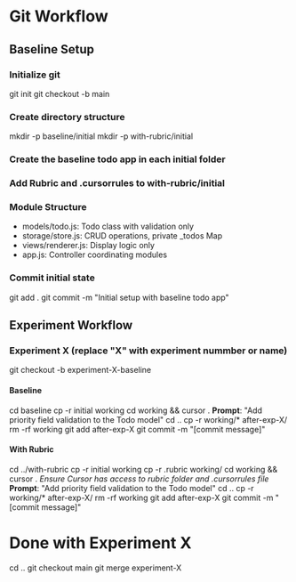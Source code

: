 # Git Workflow

## Baseline Setup 

### Initialize git
git init
git checkout -b main

### Create directory structure
mkdir -p baseline/initial
mkdir -p with-rubric/initial

### Create the baseline todo app in each initial folder

### Add Rubric and .cursorrules to with-rubric/initial

### Module Structure
- models/todo.js: Todo class with validation only
- storage/store.js: CRUD operations, private _todos Map  
- views/renderer.js: Display logic only
- app.js: Controller coordinating modules

### Commit initial state
git add .
git commit -m "Initial setup with baseline todo app"

## Experiment Workflow

### Experiment X (replace "X" with experiment nummber or name)
git checkout -b experiment-X-baseline

#### Baseline
cd baseline
cp -r initial working
cd working && cursor .
**Prompt**: "Add priority field validation to the Todo model"
cd ..
cp -r working/* after-exp-X/
rm -rf working
git add after-exp-X
git commit -m "[commit message]"

#### With Rubric
cd ../with-rubric
cp -r initial working
cp -r .rubric working/
cd working && cursor .
*Ensure Cursor has access to rubric folder and .cursorrules file*
**Prompt**: "Add priority field validation to the Todo model"
cd ..
cp -r working/* after-exp-X/
rm -rf working
git add after-exp-X
git commit -m "[commit message]"

# Done with Experiment X
cd ..
git checkout main
git merge experiment-X